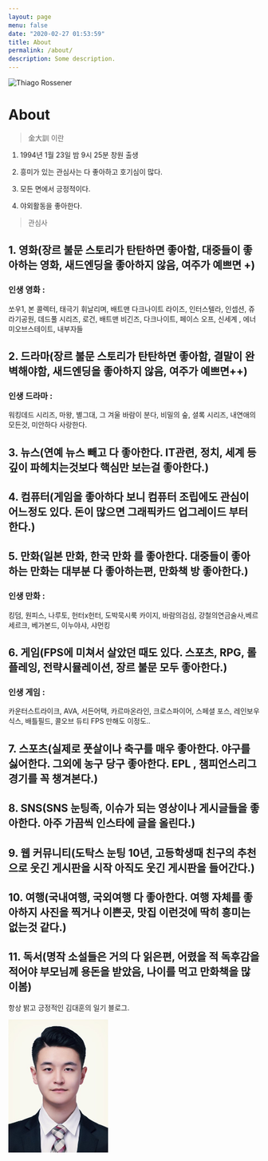 ```yaml
---
layout: page
menu: false
date: "2020-02-27 01:53:59"
title: About
permalink: /about/
description: Some description.
---
```


<img class="img-rounded" src="/assets/img/uploads/가족2.png" alt="Thiago Rossener" width="200">

# About

> 金大訓 이란

1. 1994년 1월 23일 밤 9시 25분 창원 출생

2. 흥미가 있는 관심사는 다 좋아하고 호기심이 많다.

3. 모든 면에서 긍정적이다.

4. 야외활동을 좋아한다.

> 관심사

## 1. 영화(장르 불문 스토리가 탄탄하면 좋아함, 대중들이 좋아하는 영화, 새드엔딩을 좋아하지 않음, 여주가 예쁘면 +)<br>

### 인생 영화 :

쏘우1, 본 콜렉터, 태극기 휘날리며, 배트맨 다크나이트 라이즈, 인터스텔라, 인셉션, 쥬라기공원, 데드풀 시리즈, 로건,
배트맨 비긴즈, 다크나이트, 페이스 오프, 신세계 , 에너미오브스테이트, 내부자들

## 2. 드라마(장르 불문 스토리가 탄탄하면 좋아함, 결말이 완벽해야함, 새드엔딩을 좋아하지 않음, 여주가 예쁘면++)<br>

### 인생 드라마 :

워킹데드 시리즈, 마왕, 별그대, 그 겨울 바람이 분다, 비밀의 숲, 셜록 시리즈, 내연애의 모든것, 미안하다 사랑한다.

## 3. 뉴스(연예 뉴스 빼고 다 좋아한다. IT관련, 정치, 세계 등 깊이 파헤치는것보다 핵심만 보는걸 좋아한다.)<br>

## 4. 컴퓨터(게임을 좋아하다 보니 컴퓨터 조립에도 관심이 어느정도 있다. 돈이 많으면 그래픽카드 업그레이드 부터 한다.)<br>

## 5. 만화(일본 만화, 한국 만화 를 좋아한다. 대중들이 좋아하는 만화는 대부분 다 좋아하는편, 만화책 방 좋아한다.)<br>

### 인생 만화 :

킹덤, 원피스, 나루토, 헌터x헌터, 도박묵시룩 카이지, 바람의검심, 강철의연금술사,베르세르크, 베가본드, 이누야샤, 샤먼킹

## 6. 게임(FPS에 미쳐서 살았던 때도 있다. 스포츠, RPG, 롤플레잉, 전략시뮬레이션, 장르 불문 모두 좋아한다.)<br>

### 인생 게임 :

카운터스트라이크, AVA, 서든어택, 카르마온라인, 크로스파이어, 스페셜 포스, 레인보우 식스, 배틀필드, 콜오브 듀티
FPS 만해도 이정도..

## 7. 스포츠(실제로 풋살이나 축구를 매우 좋아한다. 야구를 싫어한다. 그외에 농구 당구 좋아한다. EPL , 챔피언스리그 경기를 꼭 챙겨본다.)<br>

## 8. SNS(SNS 눈팅족, 이슈가 되는 영상이나 게시글들을 좋아한다. 아주 가끔씩 인스타에 글을 올린다.)<br>

## 9. 웹 커뮤니티(도탁스 눈팅 10년, 고등학생때 친구의 추천으로 웃긴 게시판을 시작 아직도 웃긴 게시판을 들어간다.)<br>

## 10. 여행(국내여행, 국외여행 다 좋아한다. 여행 자체를 좋아하지 사진을 찍거나 이쁜곳, 맛집 이런것에 딱히 흥미는 없는것 같다.)<br>

## 11. 독서(명작 소설들은 거의 다 읽은편, 어렸을 적 독후감을 적어야 부모님께 용돈을 받았음, 나이를 먹고 만화책을 많이봄)<br>

항상 밝고 긍정적인 김대훈의 일기 블로그.

<img class="img-rounded" src="/assets/img/uploads/대훈2.jpg" alt="Thiago Rossener" width="200">
